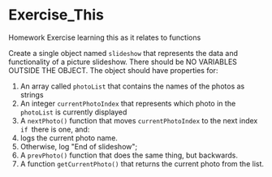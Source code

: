 # Exercise_This
Homework Exercise learning this as it relates to functions

Create a single object named `slideshow` that represents the data and functionality of a picture slideshow. There should be NO VARIABLES OUTSIDE THE OBJECT. The object should have properties for:

1. An array called `photoList` that contains the names of the photos as strings
2. An integer `currentPhotoIndex` that represents which photo in the `photoList` is currently displayed
3. A `nextPhoto()` function that moves `currentPhotoIndex` to the next index `if `there is one, and:
 4. logs the current photo name.
 5. Otherwise, log "End of slideshow";
4. A `prevPhoto()` function that does the same thing, but backwards.
5. A function `getCurrentPhoto()` that returns the current photo from the list.
